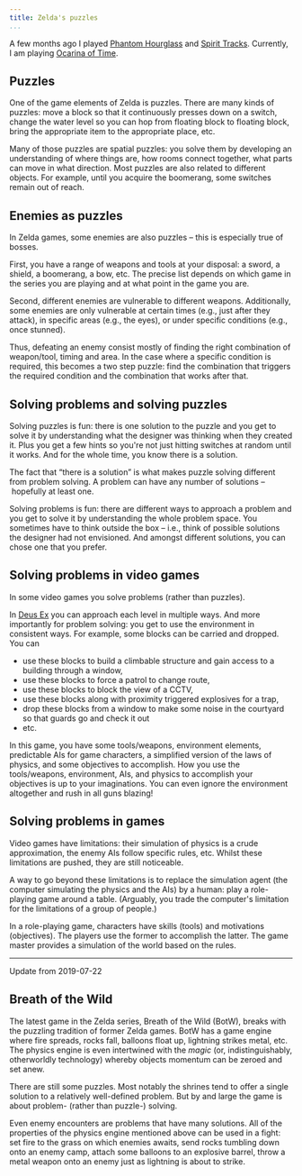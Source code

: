 ```yaml
---
title: Zelda's puzzles
...
```


A few months ago I played [Phantom Hourglass](https://en.wikipedia.org/wiki/The_Legend_of_Zelda:_Phantom_Hourglass) and [Spirit Tracks](https://en.wikipedia.org/wiki/The_Legend_of_Zelda:_Spirit_Tracks).
Currently, I am playing [Ocarina of Time](https://en.wikipedia.org/wiki/The_Legend_of_Zelda:_Ocarina_of_Time_3D).


## Puzzles

One of the game elements of Zelda is puzzles.
There are many kinds of puzzles:
move a block so that it continuously presses down on a switch,
change the water level so you can hop from floating block to floating block,
bring the appropriate item to the appropriate place,
etc.

Many of those puzzles are spatial puzzles: you solve them by developing an understanding of where things are, how rooms connect together, what parts can move in what direction.
Most puzzles are also related to different objects.
For example, until you acquire the boomerang, some switches remain out of reach.


## Enemies as puzzles

In Zelda games, some enemies are also puzzles – this is especially true of bosses.

First, you have a range of weapons and tools at your disposal: a sword, a shield, a boomerang, a bow, etc.
The precise list depends on which game in the series you are playing and at what point in the game you are.

Second, different enemies are vulnerable to different weapons.
Additionally, some enemies are only vulnerable at certain times (e.g., just after they attack), in specific areas (e.g., the eyes), or under specific conditions (e.g., once stunned).

Thus, defeating an enemy consist mostly of finding the right combination of weapon/tool, timing and area.
In the case where a specific condition is required, this becomes a two step puzzle: find the combination that triggers the required condition and the combination that works after that.


## Solving problems and solving puzzles

Solving puzzles is fun: there is one solution to the puzzle and you get to solve it by understanding what the designer was thinking when they created it.
Plus you get a few hints so you're not just hitting switches at random until it works.
And for the whole time, you know there is a solution.

The fact that “there is a solution” is what makes puzzle solving different from problem solving.
A problem can have any number of solutions – hopefully at least one.

Solving problems is fun: there are different ways to approach a problem and you get to solve it by understanding the whole problem space.
You sometimes have to think outside the box – i.e., think of possible solutions the designer had not envisioned.
And amongst different solutions, you can chose one that you prefer.


## Solving problems in video games

In some video games you solve problems (rather than puzzles).

In [Deus Ex](https://en.wikipedia.org/wiki/Deus_Ex_%28video_game%29) you can approach each level in multiple ways.
And more importantly for problem solving: you get to use the environment in consistent ways.
For example, some blocks can be carried and dropped.
You can

- use these blocks to build a climbable structure and gain access to a building through a window,
- use these blocks to force a patrol to change route,
- use these blocks to block the view of a CCTV,
- use these blocks along with proximity triggered explosives for a trap,
- drop these blocks from a window to make some noise in the courtyard so that guards go and check it out
- etc.

In this game, you have some tools/weapons, environment elements, predictable AIs for game characters, a simplified version of the laws of physics, and some objectives to accomplish.
How you use the tools/weapons, environment, AIs, and physics to accomplish your objectives is up to your imaginations.
You can even ignore the environment altogether and rush in all guns blazing!


## Solving problems in games

Video games have limitations: their simulation of physics is a crude approximation, the enemy AIs follow specific rules, etc.
Whilst these limitations are pushed, they are still noticeable.

A way to go beyond these limitations is to replace the simulation agent (the computer simulating the physics and the AIs) by a human: play a role-playing game around a table.
(Arguably, you trade the computer's limitation for the limitations of a group of people.)

In a role-playing game, characters have skills (tools) and motivations (objectives).
The players use the former to accomplish the latter.
The game master provides a simulation of the world based on the rules.


--------------------------------------------------------------------------------

Update from 2019-07-22

## Breath of the Wild

The latest game in the Zelda series, Breath of the Wild (BotW), breaks with the puzzling tradition of former Zelda games.
BotW has a game engine where fire spreads, rocks fall, balloons float up, lightning strikes metal, etc.
The physics engine is even intertwined with the *magic* (or, indistinguishably, otherworldly technology) whereby objects momentum can be zeroed and set anew.

There are still some puzzles.
Most notably the shrines tend to offer a single solution to a relatively well-defined problem.
But by and large the game is about problem- (rather than puzzle-) solving.

Even enemy encounters are problems that have many solutions.
All of the properties of the physics engine mentioned above can be used in a fight: set fire to the grass on which enemies awaits, send rocks tumbling down onto an enemy camp, attach some balloons to an explosive barrel, throw a metal weapon onto an enemy just as lightning is about to strike.
